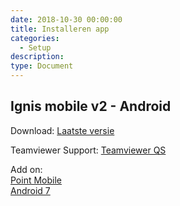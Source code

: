 ```yaml
---
date: 2018-10-30 00:00:00
title: Installeren app
categories:
  - Setup
description:
type: Document
---
```


## Ignis mobile v2 - Android  

Download: [Laatste versie]("http://apk4umobile.v2.ignissoftware.nl/apkupdates/mobilev2/Ignis.apk")

Teamviewer Support:
[Teamviewer QS]("https://download.teamviewer.com/download/TeamViewerQS.apk")

Add on:  
[Point Mobile]("http://apk4umobile.v2.ignissoftware.nl/apkupdates/mobilev2/tvaddonpm.apk")  
[Android 7]("http://apk4umobile.v2.ignissoftware.nl/apkupdates/mobilev2/tvaddon.aosp7.apk">)